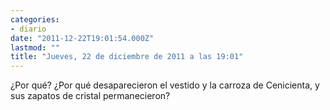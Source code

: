 ```yaml
---
categories:
- diario
date: "2011-12-22T19:01:54.000Z"
lastmod: ""
title: "Jueves, 22 de diciembre de 2011 a las 19:01"
---
```


¿Por qué? ¿Por qué desaparecieron el vestido y la carroza de Cenicienta, y sus zapatos de cristal permanecieron?